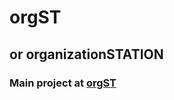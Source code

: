 # orgST
## or organizationSTATION  
### Main project at [orgST](https://github.com/MakiDevelops/orgST)
